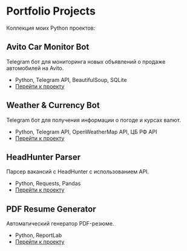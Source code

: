 # Portfolio Projects

Коллекция моих Python проектов:

## Avito Car Monitor Bot
Telegram бот для мониторинга новых объявлений о продаже автомобилей на Avito.
- Python, Telegram API, BeautifulSoup, SQLite
- [Перейти к проекту](./avito-car-bot)

## Weather & Currency Bot
Telegram бот для получения информации о погоде и курсах валют.
- Python, Telegram API, OpenWeatherMap API, ЦБ РФ API
- [Перейти к проекту](./telegram-bot)

## HeadHunter Parser
Парсер вакансий с HeadHunter с использованием API.
- Python, Requests, Pandas
- [Перейти к проекту](./data-parser)

## PDF Resume Generator
Автоматический генератор PDF-резюме.
- Python, ReportLab
- [Перейти к проекту](./pdf-resume-generator)
